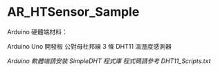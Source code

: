 # AR_HTSensor_Sample

Arduino 硬體端材料：

Arduino Uno 開發板
公對母杜邦線 3 條
DHT11 溫溼度感測器

_Arduino 軟體端請安裝 SimpleDHT 程式庫_
_程式碼請參考 DHT11_Scripts.txt_
